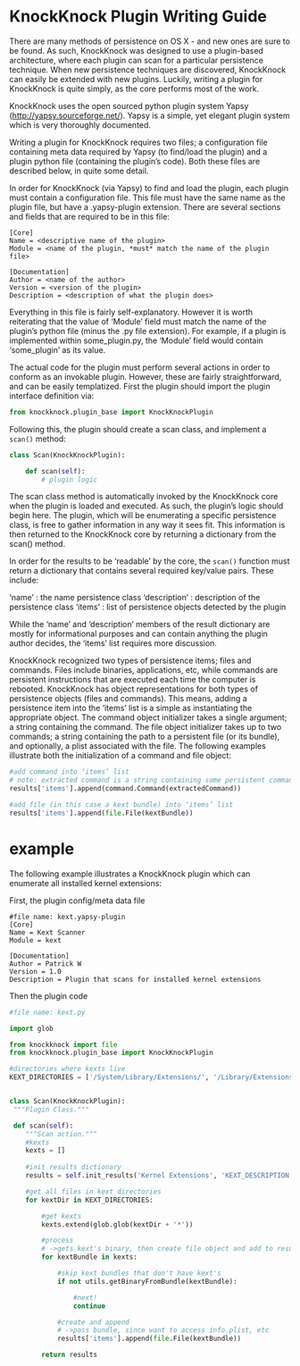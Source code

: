 # KnockKnock Plugin Writing Guide

There are many methods of persistence on OS X - and new ones are sure to be found.
As such, KnockKnock was designed to use a plugin-based architecture,
where each plugin can scan for a particular persistence technique.
When new persistence techniques are discovered, KnockKnock can easily be extended with new plugins.
Luckily, writing a plugin for KnockKnock is quite simply, as the core performs most of the work.

KnockKnock uses the open sourced python plugin system Yapsy (http://yapsy.sourceforge.net/).
Yapsy is a simple, yet elegant plugin system which is very thoroughly documented.

Writing a plugin for KnockKnock requires two files;
a configuration file containing meta data required by Yapsy (to find/load the plugin)
and a plugin python file (containing the plugin’s code).
Both these files are described below, in quite some detail.

In order for KnockKnock (via Yapsy) to find and load the plugin,
each plugin must contain a configuration file.
This file must have the same name as the plugin file, but have a .yapsy-plugin extension.
There are several sections and fields that are required to be in this file:

```
[Core]
Name = <descriptive name of the plugin>
Module = <name of the plugin, *must* match the name of the plugin file>

[Documentation]
Author = <name of the author>
Version = <version of the plugin>
Description = <description of what the plugin does>
```

Everything in this file is fairly self-explanatory. 
However it is worth reiterating that the value of ‘Module’ field must match the name of the 
plugin’s python file (minus the .py file extension). 
For example, if a plugin is implemented within some_plugin.py, 
the ‘Module’ field would contain ‘some_plugin’ as its value.

The actual code for the plugin must perform several actions in order to conform as an invokable
plugin. However, these are fairly straightforward, and can be easily templatized. 
First the plugin should import the plugin interface definition via:

```python
from knockknock.plugin_base import KnockKnockPlugin
```

Following this, the plugin should create a scan class, and implement a `scan()` method:

```python
class Scan(KnockKnockPlugin):

	def scan(self):
		# plugin logic
```

The scan class method is automatically invoked by the KnockKnock core when the plugin is loaded and
executed. As such, the plugin’s logic should begin here.
The plugin, which will be enumerating a specific persistence class, is free to gather information
in any way it sees fit. This information is then returned to the KnockKnock core by returning a 
dictionary from the scan() method. 

In order for the results to be ‘readable’ by the core,
the `scan()` function must return a dictionary that contains several required key/value pairs.
These include:

‘name’ : the name persistence class 
‘description’ : description of the persistence class
‘items’ :	list of persistence objects detected by the plugin

While the ‘name’ and ‘description’ members of the result dictionary are mostly for informational
purposes and can contain anything the plugin author decides, the ‘items’ list requires more
discussion. 

KnockKnock recognized two types of persistence items; files and commands.
Files include binaries, applications, etc, while commands are persistent instructions that are
executed each time the computer is rebooted. KnockKnock has object representations for both types
of persistence objects (files and commands). This means, adding a persistence item into the ‘items’
list is a simple as instantiating the appropriate object. The command object initializer takes a
single argument; a string containing the command. The file object initializer takes up to two
commands; a string containing the path to a persistent file (or its bundle), and optionally,
a plist associated with the file. The following examples illustrate both the initialization of
a command and file object:

```python
#add command into ‘items’ list
# note: extracted command is a string containing some persistent command
results['items'].append(command.Command(extractedCommand))

#add file (in this case a kext bundle) into ‘items’ list
results['items'].append(file.File(kextBundle))
```

# example
The following example illustrates a KnockKnock plugin which can enumerate all installed
kernel extensions:

First, the plugin config/meta data file

```
#file name: kext.yapsy-plugin
[Core]
Name = Kext Scanner
Module = kext

[Documentation]
Author = Patrick W
Version = 1.0
Description = Plugin that scans for installed kernel extensions
```

Then the plugin code

```python
#file name: kext.py

import glob

from knockknock import file
from knockknock.plugin_base import KnockKnockPlugin

#directories where kexts live
KEXT_DIRECTORIES = ['/System/Library/Extensions/', '/Library/Extensions/']


class Scan(KnockKnockPlugin):
 """Plugin Class."""

 def scan(self):
	"""Scan action."""
	#kexts
	kexts = []
	
	#init results dictionary
	results = self.init_results('Kernel Extensions', 'KEXT_DESCRIPTION')

	#get all files in kext directories
	for kextDir in KEXT_DIRECTORIES:

		#get kexts
		kexts.extend(glob.glob(kextDir + '*'))

		#process
		# ->gets kext's binary, then create file object and add to results
		for kextBundle in kexts:

			#skip kext bundles that don't have kext's
			if not utils.getBinaryFromBundle(kextBundle):

				#next!
				continue

			#create and append
			# ->pass bundle, since want to access info.plist, etc
			results['items'].append(file.File(kextBundle))

		return results
```
